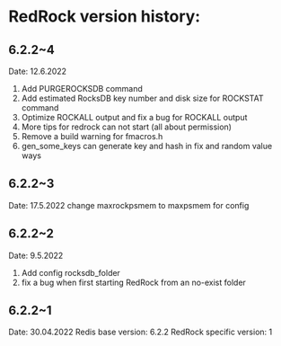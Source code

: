 # RedRock version history:

## 6.2.2~4

Date: 12.6.2022
1. Add PURGEROCKSDB command
2. Add estimated RocksDB key number and disk size for ROCKSTAT command
3. Optimize ROCKALL output and fix a bug for ROCKALL output
4. More tips for redrock can not start (all about permission)
5. Remove a build warning for fmacros.h
6. gen_some_keys can generate key and hash in fix and random value ways

## 6.2.2~3

Date: 17.5.2022
change maxrockpsmem to maxpsmem for config

## 6.2.2~2

Date: 9.5.2022
1. Add config rocksdb_folder
2. fix a bug when first starting RedRock from an no-exist folder

## 6.2.2~1

Date: 30.04.2022
Redis base version: 6.2.2
RedRock specific version: 1


